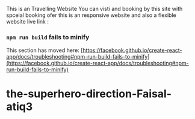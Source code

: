 This is an Travelling Website 
You can visti and booking by this site with spceial booking ofer
this is an responsive website and also a flexible website
 live link : 

### `npm run build` fails to minify

This section has moved here: [https://facebook.github.io/create-react-app/docs/troubleshooting#npm-run-build-fails-to-minify](https://facebook.github.io/create-react-app/docs/troubleshooting#npm-run-build-fails-to-minify)
# the-superhero-direction-Faisal-atiq3
